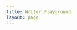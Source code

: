 ```yaml
---
title: Writer Playground
layout: page
---
```


<!-- Setup -->
<script setup>
    import Playground from './index.vue';
    import './styles.css';
</script>

<!-- Component -->
<ClientOnly>
    <Playground />
</ClientOnly>